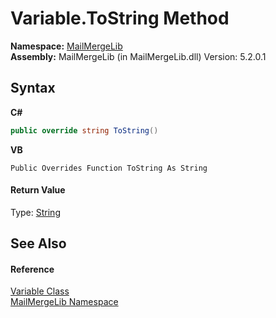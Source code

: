 # Variable.ToString Method 
 

**Namespace:**&nbsp;<a href="31c6ebbe-d683-7561-7308-5a5ee1f76bf5">MailMergeLib</a><br />**Assembly:**&nbsp;MailMergeLib (in MailMergeLib.dll) Version: 5.2.0.1

## Syntax

**C#**<br />
``` C#
public override string ToString()
```

**VB**<br />
``` VB
Public Overrides Function ToString As String
```


#### Return Value
Type: <a href="http://msdn2.microsoft.com/en-us/library/s1wwdcbf" target="_blank">String</a>

## See Also


#### Reference
<a href="1994aa31-7ce4-0806-8e6a-49e11fcb26f5">Variable Class</a><br /><a href="31c6ebbe-d683-7561-7308-5a5ee1f76bf5">MailMergeLib Namespace</a><br />
